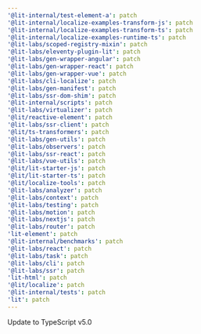 ```yaml
---
'@lit-internal/test-element-a': patch
'@lit-internal/localize-examples-transform-js': patch
'@lit-internal/localize-examples-transform-ts': patch
'@lit-internal/localize-examples-runtime-ts': patch
'@lit-labs/scoped-registry-mixin': patch
'@lit-labs/eleventy-plugin-lit': patch
'@lit-labs/gen-wrapper-angular': patch
'@lit-labs/gen-wrapper-react': patch
'@lit-labs/gen-wrapper-vue': patch
'@lit-labs/cli-localize': patch
'@lit-labs/gen-manifest': patch
'@lit-labs/ssr-dom-shim': patch
'@lit-internal/scripts': patch
'@lit-labs/virtualizer': patch
'@lit/reactive-element': patch
'@lit-labs/ssr-client': patch
'@lit/ts-transformers': patch
'@lit-labs/gen-utils': patch
'@lit-labs/observers': patch
'@lit-labs/ssr-react': patch
'@lit-labs/vue-utils': patch
'@lit/lit-starter-js': patch
'@lit/lit-starter-ts': patch
'@lit/localize-tools': patch
'@lit-labs/analyzer': patch
'@lit-labs/context': patch
'@lit-labs/testing': patch
'@lit-labs/motion': patch
'@lit-labs/nextjs': patch
'@lit-labs/router': patch
'lit-element': patch
'@lit-internal/benchmarks': patch
'@lit-labs/react': patch
'@lit-labs/task': patch
'@lit-labs/cli': patch
'@lit-labs/ssr': patch
'lit-html': patch
'@lit/localize': patch
'@lit-internal/tests': patch
'lit': patch
---
```


Update to TypeScript v5.0
